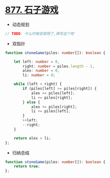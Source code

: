 
# [877. 石子游戏](https://leetcode-cn.com/problems/stone-game/)

- 动态规划

```typescript
// TODO: 什么时候变聪明了,再写这个吧
```

- 双指针

```typescript
function stoneGame(piles: number[]): boolean {

    let left: number = 0,
        right: number = piles.length - 1,
        alex: number = 0,
        li: number = 0;

    while (left < right) {
        if (piles[left] >= piles[right]) {
            alex += piles[left];
            li += piles[right];
        } else {
            alex += piles[right];
            li += piles[left];
        }
        ++left;
        --right;
    }

    return alex > li;
};
```

- 归纳总结

```typescript
function stoneGame(piles: number[]): boolean {
    return true;
};
```
